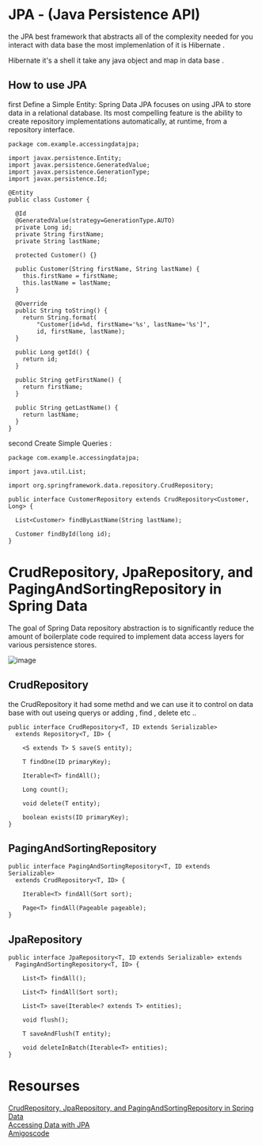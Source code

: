 # JPA - (Java Persistence API)
the JPA best framework that abstracts all of the complexity needed for you interact with data base the most implemenlation of it is Hibernate . <br/>

Hibernate it's a shell it take any java object and map in data base .


## How to use JPA

first Define a Simple Entity:
Spring Data JPA focuses on using JPA to store data in a relational database. Its most compelling feature is the ability to create repository implementations automatically, at runtime, from a repository interface.


````
package com.example.accessingdatajpa;

import javax.persistence.Entity;
import javax.persistence.GeneratedValue;
import javax.persistence.GenerationType;
import javax.persistence.Id;

@Entity
public class Customer {

  @Id
  @GeneratedValue(strategy=GenerationType.AUTO)
  private Long id;
  private String firstName;
  private String lastName;

  protected Customer() {}

  public Customer(String firstName, String lastName) {
    this.firstName = firstName;
    this.lastName = lastName;
  }

  @Override
  public String toString() {
    return String.format(
        "Customer[id=%d, firstName='%s', lastName='%s']",
        id, firstName, lastName);
  }

  public Long getId() {
    return id;
  }

  public String getFirstName() {
    return firstName;
  }

  public String getLastName() {
    return lastName;
  }
}
````

second Create Simple Queries
: 

````
package com.example.accessingdatajpa;

import java.util.List;

import org.springframework.data.repository.CrudRepository;

public interface CustomerRepository extends CrudRepository<Customer, Long> {

  List<Customer> findByLastName(String lastName);

  Customer findById(long id);
}

````

# CrudRepository, JpaRepository, and PagingAndSortingRepository in Spring Data

The goal of Spring Data repository abstraction is to significantly reduce the
amount of boilerplate code required to implement data access layers for
various persistence stores.

![image](https://user-images.githubusercontent.com/97642724/159139511-75fcdb2d-43b0-452c-91df-a293922680e0.png)



## CrudRepository
the CrudRepository it had some methd and we can use it to control on data base with out useing querys or adding , find , delete etc ..

```
public interface CrudRepository<T, ID extends Serializable>
  extends Repository<T, ID> {

    <S extends T> S save(S entity);

    T findOne(ID primaryKey);

    Iterable<T> findAll();

    Long count();

    void delete(T entity);

    boolean exists(ID primaryKey);
}
```

## PagingAndSortingRepository

```
public interface PagingAndSortingRepository<T, ID extends Serializable> 
  extends CrudRepository<T, ID> {

    Iterable<T> findAll(Sort sort);

    Page<T> findAll(Pageable pageable);
}
```

## JpaRepository
```
public interface JpaRepository<T, ID extends Serializable> extends
  PagingAndSortingRepository<T, ID> {

    List<T> findAll();

    List<T> findAll(Sort sort);

    List<T> save(Iterable<? extends T> entities);

    void flush();

    T saveAndFlush(T entity);

    void deleteInBatch(Iterable<T> entities);
}
```

# Resourses
[CrudRepository, JpaRepository, and PagingAndSortingRepository in Spring Data ](https://www.baeldung.com/spring-data-repositories) <br/>
[Accessing Data with JPA
 ](https://spring.io/guides/gs/accessing-data-jpa/) <br/>
 [Amigoscode](https://www.youtube.com/watch?v=8SGI_XS5OPw&t=935s)